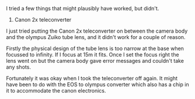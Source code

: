 
I tried a few things that might plausibly have worked, but didn't.


1) Canon 2x teleconverter 

I just tried putting the Canon 2x teleconverter on between the camera body and the olympus Zuiko tube lens, and it didn't work for a couple of reason. 

Firstly the physical design of the tube lens is too narrow at the base when focussed to infinity. If I focus at 15m it fits. Once I set the focus right the lens went on but the camera body gave error messages and couldn't take any shots. 

Fortunately it was okay when I took the teleconverter off again. It might have been to do with the EOS to olympus converter which also has a chip in it to accommodate the canon electronics. 
